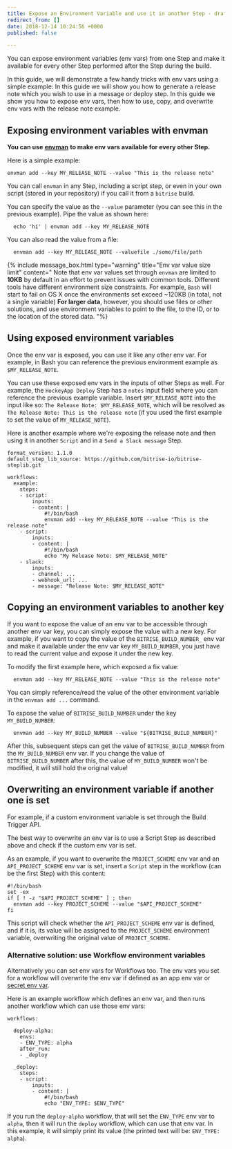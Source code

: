 ```yaml
---
title: Expose an Environment Variable and use it in another Step - draft
redirect_from: []
date: 2018-12-14 10:24:56 +0000
published: false

---
```

You can expose environment variables (env vars) from one Step and make it available for every other Step performed after the Step during the build.

In this guide, we will demonstrate a few handy tricks with env vars using a simple example: In this guide we will show you how to generate a release note which you wish to use in a message or deploy step. In this guide we show you how to expose env vars, then how to use, copy, and overwrite env vars with the release note example.

## Exposing environment variables with envman

**You can use** [**envman**](https://github.com/bitrise-io/envman/) **to make env vars available for every other Step.**

Here is a simple example:

    envman add --key MY_RELEASE_NOTE --value "This is the release note"

You can call `envman` in any Step, including a script step, or even in your own script (stored in your repository) if you call it from a `bitrise` build.

You can specify the value as the `--value` parameter (you can see this in the previous example). Pipe the value as shown here:

      echo 'hi' | envman add --key MY_RELEASE_NOTE

You can also read the value from a file:

      envman add --key MY_RELEASE_NOTE --valuefile ./some/file/path

{% include message_box.html type="warning" title="Env var value size limit" content=" Note that env var values set through `envman` are limited to **10KB** by default in an effort to prevent issues with common tools. Different tools have different environment size constraints. For example, `Bash` will start to fail on OS X once the environments set exceed \~120KB (in total, not a single variable) **For larger data**, however, you should use files or other solutions, and use environment variables to point to the file, to the ID, or to the location of the stored data. "%}

## Using exposed environment variables

Once the env var is exposed, you can use it like any other env var. For example, in Bash you can reference the previous environment example as `$MY_RELEASE_NOTE`.

You can use these exposed env vars in the inputs of other Steps as well. For example, the `HockeyApp Deploy` Step has a `notes` input field where you can reference the previous example variable. Insert `$MY_RELEASE_NOTE` into the input like so: `The Release Note: $MY_RELEASE_NOTE`, which will be resolved as `The Release Note: This is the release note` (if you used the first example to set the value of `MY_RELEASE_NOTE`).

Here is another example where we're exposing the release note and then using it in another `Script` and in a `Send a Slack message` Step.

    format_version: 1.1.0
    default_step_lib_source: https://github.com/bitrise-io/bitrise-steplib.git
    
    workflows:
      example:
        steps:
        - script:
            inputs:
            - content: |
                #!/bin/bash
                envman add --key MY_RELEASE_NOTE --value "This is the release note"
        - script:
            inputs:
            - content: |
                #!/bin/bash
                echo "My Release Note: $MY_RELEASE_NOTE"
        - slack:
            inputs:
            - channel: ...
            - webhook_url: ...
            - message: "Release Note: $MY_RELEASE_NOTE"

## Copying an environment variables to another key

If you want to expose the value of an env var to be accessible through another env var key, you can simply expose the value with a new key. For example, if you want to copy the value of the `BITRISE_BUILD_NUMBER_` env var and make it available under the env var key `MY_BUILD_NUMBER`, you just have to read the current value and expose it under the new key.

To modify the first example here, which exposed a fix value:

      envman add --key MY_RELEASE_NOTE --value "This is the release note"

You can simply reference/read the value of the other environment variable in the `envman add ...` command.

To expose the value of `BITRISE_BUILD_NUMBER` under the key `MY_BUILD_NUMBER`:

      envman add --key MY_BUILD_NUMBER --value "${BITRISE_BUILD_NUMBER}"

After this, subsequent steps can get the value of `BITRISE_BUILD_NUMBER` from the `MY_BUILD_NUMBER` env var. If you change the value of `BITRISE_BUILD_NUMBER` after this, the value of `MY_BUILD_NUMBER` won't be modified, it will still hold the original value!

## Overwriting an environment variable if another one is set

For example, if a custom environment variable is set through the Build Trigger API.

The best way to overwrite an env var is to use a Script Step as described above and check if the custom env var is set.

As an example, if you want to overwrite the `PROJECT_SCHEME` env var and an `API_PROJECT_SCHEME` env var is set, insert a `Script` step in the workflow (can be the first Step) with this content:

    #!/bin/bash
    set -ex
    if [ ! -z "$API_PROJECT_SCHEME" ] ; then
      envman add --key PROJECT_SCHEME --value "$API_PROJECT_SCHEME"
    fi

This script will check whether the `API_PROJECT_SCHEME` env var is defined, and if it is, its value will be assigned to the `PROJECT_SCHEME` environment variable, overwriting the original value of `PROJECT_SCHEME`.

### Alternative solution: use Workflow environment variables

Alternatively you can set env vars for Workflows too. The env vars you set for a workflow will overwrite the env var if defined as an app env var or [secret env var](/builds/env-vars-secret-env-vars/#about-secrets/).

Here is an example workflow which defines an env var, and then runs another workflow which can use those env vars:

    workflows:
    
      deploy-alpha:
        envs:
        - ENV_TYPE: alpha
        after_run:
        - _deploy
    
      _deploy:
        steps:
        - script:
            inputs:
            - content: |
                #!/bin/bash
                echo "ENV_TYPE: $ENV_TYPE"

If you run the `deploy-alpha` workflow, that will set the `ENV_TYPE` env var to `alpha`, then it will run the `deploy` workflow, which can use that env var. In this example, it will simply print its value (the printed text will be: `ENV_TYPE: alpha`).